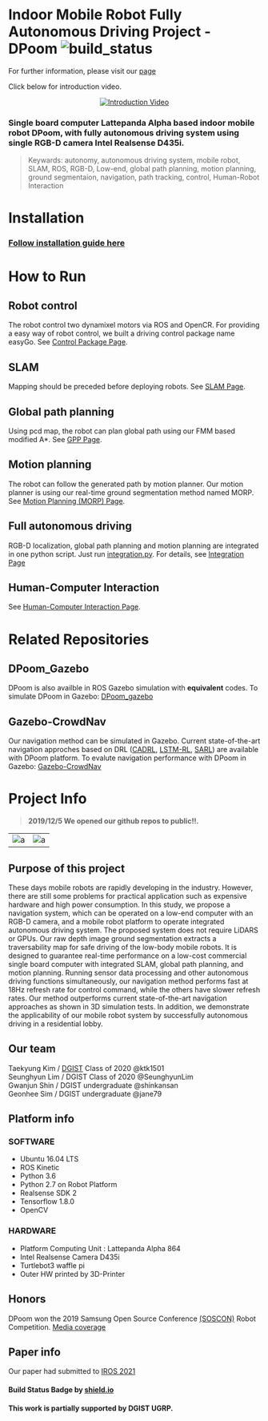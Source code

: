 Indoor Mobile Robot Fully Autonomous Driving Project - DPoom ![build_status](https://img.shields.io/badge/build-WIP-yellow.svg)
==============================
For further information, please visit our [page](https://shinkansan.github.io/2019-UGRP-DPoom/)

Click below for introduction video.
<div align="center">
  <a href="https://www.youtube.com/watch?v=9KRy7pCXqaM&feature=youtu.be"><img src="https://img.youtube.com/vi/9KRy7pCXqaM/0.jpg" alt="Introduction Video"></a>
</div>

### Single board computer Lattepanda Alpha based indoor mobile robot DPoom, with fully autonomous driving system using single RGB-D camera Intel Realsense D435i. 

> Keywards: autonomy, autonomous driving system, mobile robot, SLAM, ROS, RGB-D, Low-end, global path planning, motion planning, ground segmentaion, navigation, path tracking, control, Human-Robot Interaction


# Installation
### [Follow installation guide here](installation_guide)


# How to Run
## Robot control
The robot control two dynamixel motors via ROS and OpenCR. For providing a easy way of robot control, we built a driving control package name easyGo. See [Control Package Page](easygo/REAME.md).
## SLAM
Mapping should be preceded before deploying robots. See [SLAM Page](SLAM/README.md).
## Global path planning
Using pcd map, the robot can plan global path using our FMM based modified A*. See [GPP Page](pathplanning/README.md).
## Motion planning
The robot can follow the generated path by motion planner. Our motion planner is using our real-time ground segmentation method named MORP. See [Motion Planning (MORP) Page](MORP/README.md).
## Full autonomous driving
RGB-D localization, global path planning and motion planning are integrated in one python script. Just run [integration.py](integration.py). For details, see [Integration Page](autodrive.md)
## Human-Computer Interaction
See [Human-Computer Interaction Page](HCI/README.md).

# Related Repositories
## DPoom_Gazebo
DPoom is also availble in ROS Gazebo simulation with __equivalent__ codes. To simulate DPoom in Gazebo:  [DPoom_gazebo](https://github.com/SeunghyunLim/Dpoom_gazebo)
## Gazebo-CrowdNav
Our navigation method can be simulated in Gazebo. Current state-of-the-art navigation approches based on DRL ([CADRL](https://ieeexplore.ieee.org/abstract/document/7989037), [LSTM-RL](https://ieeexplore.ieee.org/abstract/document/8593871), [SARL](https://ieeexplore.ieee.org/abstract/document/8794134)) are available with DPoom platform. To evalute navigation performance with DPoom in Gazebo: [Gazebo-CrowdNav](https://github.com/ktk1501/Gazebo-CrowdNav)

# Project Info
>__2019/12/5 We opened our github repos to public!!.__

|  | |
|---|---|
|![a](https://github.com/shinkansan/2019-UGRP-DPoom/blob/master/docs/gif/DPoom_temp.gif)|![a](https://github.com/shinkansan/2019-UGRP-DPoom/blob/master/docs/gif/MORP_test.gif)|

## Purpose of this project
These days mobile robots are rapidly developing
in the industry. However, there are still some problems for
practical application such as expensive hardware and high
power consumption. In this study, we propose a navigation
system, which can be operated on a low-end computer with
an RGB-D camera, and a mobile robot platform to operate
integrated autonomous driving system. The proposed system
does not require LiDARS or GPUs. Our raw depth image
ground segmentation extracts a traversability map for safe
driving of the low-body mobile robots. It is designed to
guarantee real-time performance on a low-cost commercial
single board computer with integrated SLAM, global path
planning, and motion planning. Running sensor data processing
and other autonomous driving functions simultaneously, our
navigation method performs fast at 18Hz refresh rate for
control command, while the others have slower refresh rates.
Our method outperforms current state-of-the-art navigation
approaches as shown in 3D simulation tests. In addition, we
demonstrate the applicability of our mobile robot system by
successfully autonomous driving in a residential lobby.

## Our team
Taekyung Kim  / [DGIST](https://www.dgist.ac.kr/kr/introen2020.html) Class of 2020 @ktk1501<br/>
Seunghyun Lim / DGIST Class of 2020 @SeunghyunLim<br/>
Gwanjun Shin  / DGIST undergraduate @shinkansan<br/>
Geonhee Sim   / DGIST undergraduate @jane79<br/>

## Platform info
### SOFTWARE
- Ubuntu 16.04 LTS
- ROS Kinetic
- Python 3.6
- Python 2.7 on Robot Platform
- Realsense SDK 2
- Tensorflow 1.8.0
- OpenCV
### HARDWARE
 - Platform Computing Unit : Lattepanda Alpha 864
 - Intel Realsense Camera D435i
 - Turtlebot3 waffle pi
 - Outer HW printed by 3D-Printer
 
## Honors
DPoom won the 2019 Samsung Open Source Conference [(SOSCON)](https://www.soscon.net/) Robot Competition. 
 [Media coverage](https://www.hankookilbo.com/News/Read/201911071492395741)

 ## Paper info
 Our paper had submitted to [IROS 2021](https://www.iros2021.org/)

#### Build Status Badge by [shield.io](https://shields.io/category/build)
#### This work is partially supported by DGIST UGRP.
